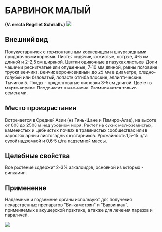 # БАРВИНОК МАЛЫЙ
**(V. erecta Regel et Schmalh.)**
![](Барвинок%20малый1.jpg)

## Внешний вид
Полукустарничек с горизонтальным корневищем и шнуровидными придаточными корнями. Листья сидячие, кожистые, острые, 4-5 см длиной и 2-2,5 см шириной. Цветки одиночные в пазухах листьев. Доли чашечки реснитчатые или опушенные, 7-10 мм длиной, равны половине трубки венчика. Венчик воронковидный, до 25 мм в диаметре, бледно-голубой или беловатый, лопасти отгиба плоские, эллиптические. Тычинок 5. Плоды - продолговатые листовки 3-5 см длиной. Цветет в марте-апреле. Плодоносит в мае-июне. Размножается только семенами.      

## Место произрастания
Встречается в Средней Азии (на Тянь-Шане и Памиро-Алае), на высоте от 800 до 2500 м над уровнем моря. Растет на сухих мелкоземистых, каменистых и щебнистых почвах в травянистых сообществах или в зарослях арчи и листопадных кустарников. Урожайность 1,5-15 ц/га сухой надземной и 0,6-5 ц/га подземной массы.

## Целебные свойства
Все растение содержит 2-3% алкалоидов, основной из которых - винкамин.

## Применение
Надземные и подземные органы используют для получения лекарственных препаратов "Винкаметрин" и "Барвинкан", применяемых в акушерской практике, а также для лечения парезов и параличей.    

![](Барвинок%20малый.jpg)

  